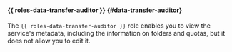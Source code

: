 #### {{ roles-data-transfer-auditor }} {#data-transfer-auditor}

The `{{ roles-data-transfer-auditor }}` role enables you to view the service's metadata, including the information on folders and quotas, but it does not allow you to edit it.